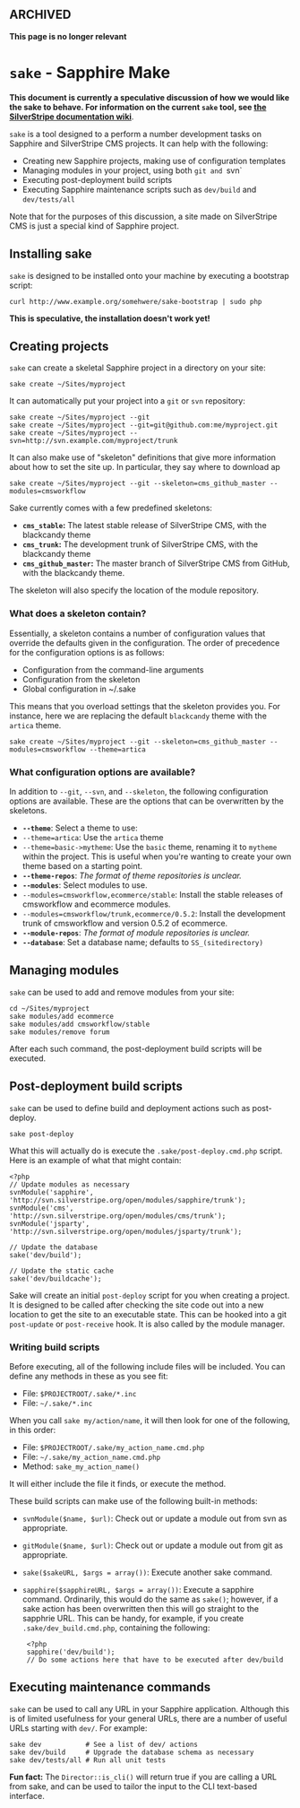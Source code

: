 ## ARCHIVED

**This page is no longer relevant**

`sake` - Sapphire Make
======================

**This document is currently a speculative discussion of how we would like the sake to behave.  For information on the current `sake` tool, see [the SilverStripe documentation wiki](http://doc.silverstripe.org/doku.php?id=sake)**.

`sake` is a tool designed to a perform a number development tasks on Sapphire and SilverStripe CMS projects.  It can help with the following:

 * Creating new Sapphire projects, making use of configuration templates
 * Managing modules in your project, using both `git and `svn`
 * Executing post-deployment build scripts
 * Executing Sapphire maintenance scripts such as `dev/build` and `dev/tests/all`

Note that for the purposes of this discussion, a site made on SilverStripe CMS is just a special kind of Sapphire project.

Installing sake
---------------

`sake` is designed to be installed onto your machine by executing a bootstrap script:

	curl http://www.example.org/somehwere/sake-bootstrap | sudo php
	
**This is speculative, the installation doesn't work yet!**

Creating projects
-----------------

`sake` can create a skeletal Sapphire project in a directory on your site:

	sake create ~/Sites/myproject
	
It can automatically put your project into a `git` or `svn` repository:

	sake create ~/Sites/myproject --git
	sake create ~/Sites/myproject --git=git@github.com:me/myproject.git 
	sake create ~/Sites/myproject --svn=http://svn.example.com/myproject/trunk

It can also make use of "skeleton" definitions that give more information about how to set the site up.  In particular, they say where to download ap

	sake create ~/Sites/myproject --git --skeleton=cms_github_master --modules=cmsworkflow

Sake currently comes with a few predefined skeletons:

 * **`cms_stable`:** The latest stable release of SilverStripe CMS, with the blackcandy theme
 * **`cms_trunk`:** The development trunk of SilverStripe CMS, with the blackcandy theme
 * **`cms_github_master`:** The master branch of SilverStripe CMS from GitHub, with the blackcandy theme.

The skeleton will also specify the location of the module repository.

### What does a skeleton contain?

Essentially, a skeleton contains a number of configuration values that override the defaults given in the configuration.  The order of precedence for the configuration options is as follows:

 * Configuration from the command-line arguments
 * Configuration from the skeleton
 * Global configuration in ~/.sake

This means that you overload settings that the skeleton provides you.  For instance, here we are replacing the default `blackcandy` theme with the `artica` theme.

	sake create ~/Sites/myproject --git --skeleton=cms_github_master --modules=cmsworkflow --theme=artica

### What configuration options are available?

In addition to `--git`, `--svn`, and `--skeleton`, the following configuration options are available.  These are the options that can be overwritten by the skeletons.

 * **`--theme`**: Select a theme to use:
  * `--theme=artica`: Use the `artica` theme
  * `--theme=basic->mytheme`: Use the `basic` theme, renaming it to `mytheme` within the project.  This is useful when you're wanting to create your own theme based on a starting point.
 * **`--theme-repos`**: _The format of theme repositories is unclear._
 * **`--modules`**: Select modules to use. 
  * `--modules=cmsworkflow,ecommerce/stable`: Install the stable releases of cmsworkflow and ecommerce modules.
  * `--modules=cmsworkflow/trunk,ecommerce/0.5.2`: Install the development trunk of cmsworkflow and version 0.5.2 of ecommerce.
 * **`--module-repos`**: _The format of module repositories is unclear._
 * **`--database`**: Set a database name; defaults to `SS_(sitedirectory)`

Managing modules
----------------

`sake` can be used to add and remove modules from your site:

	cd ~/Sites/myproject
	sake modules/add ecommerce
	sake modules/add cmsworkflow/stable
	sake modules/remove forum
	
After each such command, the post-deployment build scripts will be executed.
	
Post-deployment build scripts
-----------------------------

`sake` can be used to define build and deployment actions such as post-deploy.

	sake post-deploy
	
What this will actually do is execute the `.sake/post-deploy.cmd.php` script.  Here is an example of what that might contain:

	<?php
	// Update modules as necessary
	svnModule('sapphire', 'http://svn.silverstripe.org/open/modules/sapphire/trunk');
	svnModule('cms', 'http://svn.silverstripe.org/open/modules/cms/trunk');
	svnModule('jsparty', 'http://svn.silverstripe.org/open/modules/jsparty/trunk');
	
	// Update the database
	sake('dev/build');
	
	// Update the static cache
	sake('dev/buildcache');

Sake will create an initial `post-deploy` script for you when creating a project.  It is designed to be called after checking the site code out into a new location to get the site to an executable state.  This can be hooked into a git `post-update` or `post-receive` hook.  It is also called by the module manager.

### Writing build scripts

Before executing, all of the following include files will be included.  You can define any methods in these as you see fit:

* File: `$PROJECTROOT/.sake/*.inc`
* File: `~/.sake/*.inc`

When you call `sake my/action/name`, it will then look for one of the following, in this order:

 * File: `$PROJECTROOT/.sake/my_action_name.cmd.php`
 * File: `~/.sake/my_action_name.cmd.php`
 * Method: `sake_my_action_name()`

It will either include the file it finds, or execute the method.

These build scripts can make use of the following built-in methods:

 * `svnModule($name, $url)`: Check out or update a module out from svn as appropriate.
 * `gitModule($name, $url)`: Check out or update a module out from git as appropriate.
 * `sake($sakeURL, $args = array())`: Execute another sake command.
 * `sapphire($sapphireURL, $args = array())`: Execute a sapphire command.  Ordinarily, this would do the same as `sake()`; however, if a sake action has been overwritten then this will go straight to the sapphrie URL.  This can be handy, for example, if you create `.sake/dev_build.cmd.php`, containing the following:

		<?php
		sapphire('dev/build');
		// Do some actions here that have to be executed after dev/build

Executing maintenance commands
------------------------------

`sake` can be used to call any URL in your Sapphire application.  Although this is of limited usefulness for your general URLs, there are a number of useful URLs starting with `dev/`.  For example:

	sake dev           # See a list of dev/ actions
	sake dev/build     # Upgrade the database schema as necessary
	sake dev/tests/all # Run all unit tests
	
**Fun fact:** The `Director::is_cli()` will return true if you are calling a URL from sake, and can be used to tailor the input to the CLI text-based interface.
